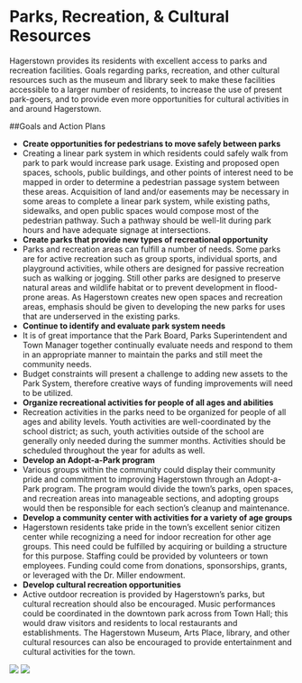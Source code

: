 # Parks, Recreation, & Cultural Resources

Hagerstown provides its residents with excellent access to parks and recreation facilities.  Goals regarding parks, recreation, and other cultural resources such as the museum and library seek to make these facilities accessible to a larger number of residents, to increase the use of present park-goers, and to provide even more opportunities for cultural activities in and around Hagerstown.

##Goals and Action Plans
-	**Create opportunities for pedestrians to move safely between parks**
  - Creating a linear park system in which residents could safely walk from park to park would increase park usage.  Existing and proposed open spaces, schools, public buildings, and other points of interest need to be mapped in order to determine a pedestrian passage system between these areas.  Acquisition of land and/or easements may be necessary in some areas to complete a linear park system, while existing paths, sidewalks, and open public spaces would compose most of the pedestrian pathway.  Such a pathway should be well-lit during park hours and have adequate signage at intersections.
-	**Create parks that provide new types of recreational opportunity**
  - Parks and recreation areas can fulfill a number of needs.  Some parks are for active recreation such as group sports, individual sports, and playground activities, while others are designed for passive recreation such as walking or jogging.  Still other parks are designed to preserve natural areas and wildlife habitat or to prevent development in flood-prone areas.  As Hagerstown creates new open spaces and recreation areas, emphasis should be given to developing the new parks for uses that are underserved in the existing parks.
-	**Continue to identify and evaluate park system needs**
  - It is of great importance that the Park Board, Parks Superintendent and Town Manager together continually evaluate needs and respond to them in an appropriate manner to maintain the parks and still meet the community needs.
  - Budget constraints will present a challenge to adding new assets to the Park System, therefore creative ways of funding improvements will need to be utilized.
-	**Organize recreational activities for people of all ages and abilities**
  - Recreation activities in the parks need to be organized for people of all ages and ability levels.  Youth activities are well-coordinated by the school district; as such, youth activities outside of the school are generally only needed during the summer months.  Activities should be scheduled throughout the year for adults as well.
-	**Develop an Adopt-a-Park program**
  - Various groups within the community could display their community pride and commitment to improving Hagerstown through an Adopt-a-Park program.  The program would divide the town’s parks, open spaces, and recreation areas into manageable sections, and adopting groups would then be responsible for each section’s cleanup and maintenance.
-	**Develop a community center with activities for a variety of age groups**
  - Hagerstown residents take pride in the town’s excellent senior citizen center while recognizing a need for indoor recreation for other age groups.  This need could be fulfilled by acquiring or building a structure for this purpose. Staffing could be provided by volunteers or town employees.  Funding could come from donations, sponsorships, grants, or leveraged with the Dr. Miller endowment. 
-	**Develop cultural recreation opportunities**
  -	Active outdoor recreation is provided by Hagerstown’s parks, but cultural recreation should also be encouraged.  Music performances could be coordinated in the downtown park across from Town Hall; this would draw visitors and residents to local restaurants and establishments.  The Hagerstown Museum, Arts Place, library, and other cultural resources can also be encouraged to provide entertainment and cultural activities for the town.



<a href="http://farm4.staticflickr.com/3761/10934755224_af49ccd8dc_o.jpg" class="thumb" rel="fancy"><img src="http://farm4.staticflickr.com/3761/10934755224_cb3f158c3a_m.jpg" /></a>
<a href="http://farm4.staticflickr.com/3746/10934608995_1a08bb07ea_o.jpg" class="thumb" rel="fancy"><img src="http://farm4.staticflickr.com/3746/10934608995_d2bbaefc09_m.jpg" /></a>


